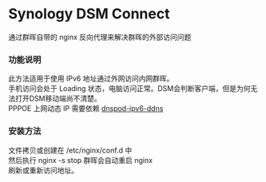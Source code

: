 # Synology DSM Connect
通过群晖自带的 nginx 反向代理来解决群晖的外部访问问题
### 功能说明
此方法适用于使用 IPv6 地址通过外网访问内网群晖。<br/>
手机访问会处于 Loading 状态，电脑访问正常。DSM会判断客户端，但是为何无法打开DSM移动端尚不清楚。<br/>
PPPOE 上网动态 IP 需要依赖 [dnspod-ipv6-ddns](https://github.com/thxplus/dnspod-ipv6-ddns)
### 安装方法
文件拷贝或创建在 /etc/nginx/conf.d 中 <br/>
然后执行 nginx -s stop 群晖会自动重启 nginx <br/>
刷新或重新访问地址。
